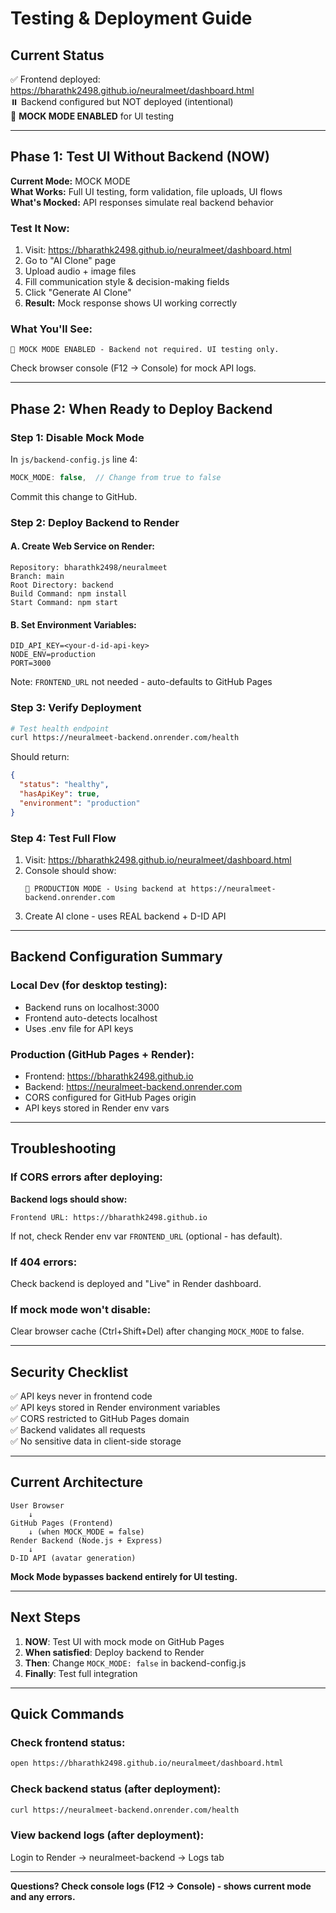# Testing & Deployment Guide

## **Current Status**

✅ Frontend deployed: https://bharathk2498.github.io/neuralmeet/dashboard.html  
⏸️ Backend configured but NOT deployed (intentional)  
🔧 **MOCK MODE ENABLED** for UI testing

---

## **Phase 1: Test UI Without Backend (NOW)**

**Current Mode:** MOCK MODE  
**What Works:** Full UI testing, form validation, file uploads, UI flows  
**What's Mocked:** API responses simulate real backend behavior

### Test It Now:
1. Visit: https://bharathk2498.github.io/neuralmeet/dashboard.html
2. Go to "AI Clone" page
3. Upload audio + image files
4. Fill communication style & decision-making fields
5. Click "Generate AI Clone"
6. **Result:** Mock response shows UI working correctly

### What You'll See:
```
🔧 MOCK MODE ENABLED - Backend not required. UI testing only.
```

Check browser console (F12 → Console) for mock API logs.

---

## **Phase 2: When Ready to Deploy Backend**

### Step 1: Disable Mock Mode
In `js/backend-config.js` line 4:
```javascript
MOCK_MODE: false,  // Change from true to false
```

Commit this change to GitHub.

### Step 2: Deploy Backend to Render

#### A. Create Web Service on Render:
```
Repository: bharathk2498/neuralmeet
Branch: main
Root Directory: backend
Build Command: npm install
Start Command: npm start
```

#### B. Set Environment Variables:
```
DID_API_KEY=<your-d-id-api-key>
NODE_ENV=production
PORT=3000
```

Note: `FRONTEND_URL` not needed - auto-defaults to GitHub Pages

### Step 3: Verify Deployment
```bash
# Test health endpoint
curl https://neuralmeet-backend.onrender.com/health
```

Should return:
```json
{
  "status": "healthy",
  "hasApiKey": true,
  "environment": "production"
}
```

### Step 4: Test Full Flow
1. Visit: https://bharathk2498.github.io/neuralmeet/dashboard.html
2. Console should show:
   ```
   🚀 PRODUCTION MODE - Using backend at https://neuralmeet-backend.onrender.com
   ```
3. Create AI clone - uses REAL backend + D-ID API

---

## **Backend Configuration Summary**

### Local Dev (for desktop testing):
- Backend runs on localhost:3000
- Frontend auto-detects localhost
- Uses .env file for API keys

### Production (GitHub Pages + Render):
- Frontend: https://bharathk2498.github.io
- Backend: https://neuralmeet-backend.onrender.com
- CORS configured for GitHub Pages origin
- API keys stored in Render env vars

---

## **Troubleshooting**

### If CORS errors after deploying:
**Backend logs should show:**
```
Frontend URL: https://bharathk2498.github.io
```

If not, check Render env var `FRONTEND_URL` (optional - has default).

### If 404 errors:
Check backend is deployed and "Live" in Render dashboard.

### If mock mode won't disable:
Clear browser cache (Ctrl+Shift+Del) after changing `MOCK_MODE` to false.

---

## **Security Checklist**

✅ API keys never in frontend code  
✅ API keys stored in Render environment variables  
✅ CORS restricted to GitHub Pages domain  
✅ Backend validates all requests  
✅ No sensitive data in client-side storage  

---

## **Current Architecture**

```
User Browser
    ↓
GitHub Pages (Frontend)
    ↓ (when MOCK_MODE = false)
Render Backend (Node.js + Express)
    ↓
D-ID API (avatar generation)
```

**Mock Mode bypasses backend entirely for UI testing.**

---

## **Next Steps**

1. **NOW**: Test UI with mock mode on GitHub Pages
2. **When satisfied**: Deploy backend to Render
3. **Then**: Change `MOCK_MODE: false` in backend-config.js
4. **Finally**: Test full integration

---

## **Quick Commands**

### Check frontend status:
```bash
open https://bharathk2498.github.io/neuralmeet/dashboard.html
```

### Check backend status (after deployment):
```bash
curl https://neuralmeet-backend.onrender.com/health
```

### View backend logs (after deployment):
Login to Render → neuralmeet-backend → Logs tab

---

**Questions? Check console logs (F12 → Console) - shows current mode and any errors.**